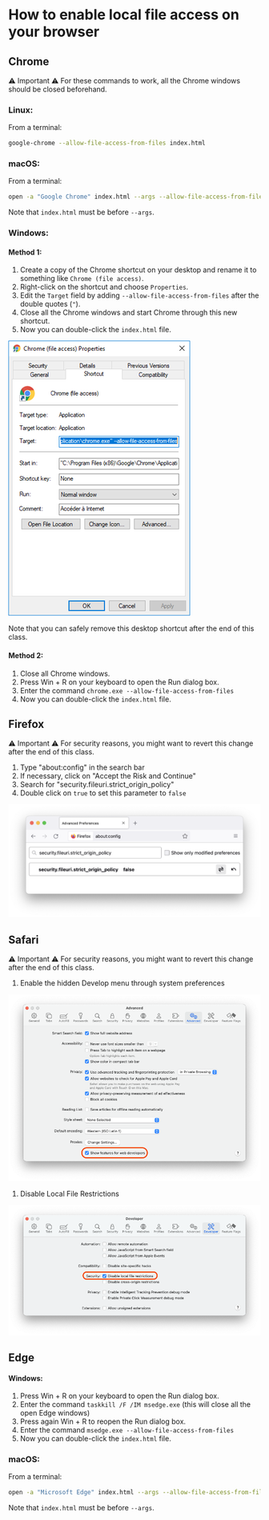# How to enable local file access on your browser

## Chrome

⚠️ Important ⚠️
For these commands to work, all the Chrome windows should be closed beforehand.

### Linux:

From a terminal:

```bash
google-chrome --allow-file-access-from-files index.html
```

### macOS:

From a terminal:

```bash
open -a "Google Chrome" index.html --args --allow-file-access-from-files
```
Note that `index.html` must be before `--args`.

### Windows:

#### Method 1:
1. Create a copy of the Chrome shortcut on your desktop and rename it
   to something like `Chrome (file access)`.
2. Right-click on the shortcut and choose `Properties`.
3. Edit the `Target` field by adding `--allow-file-access-from-files`
   after the double quotes (`"`).
4. Close all the Chrome windows and start Chrome through this new shortcut.
5. Now you can double-click the `index.html` file.

![chrome_setting_win](chrome_desktop_shortcut_win.png)

Note that you can safely remove this desktop shortcut after the end of this
class.

#### Method 2:
1. Close all Chrome windows.
2. Press Win + R on your keyboard to open the Run dialog box.
3. Enter the command `chrome.exe --allow-file-access-from-files`
4. Now you can double-click the `index.html` file.


## Firefox
⚠️ Important ⚠️
For security reasons, you might want to revert this change after the end of
this class.

1. Type "about:config" in the search bar
2. If necessary, click on "Accept the Risk and Continue"
3. Search for "security.fileuri.strict\_origin\_policy"
4. Double click on `true` to set this parameter to `false`

![firefox_config](firefox_config.png)


## Safari
⚠️ Important ⚠️
For security reasons, you might want to revert this change after the end of
this class.

1. Enable the hidden Develop menu through system preferences

![safari_developer](safari_enable_developer_features.png)

1. Disable Local File Restrictions

![safari_local_file_restrictions](safari_disable_local_file_restrictions.png)


## Edge

#### Windows:
1. Press Win + R on your keyboard to open the Run dialog box.
2. Enter the command `taskkill /F /IM msedge.exe` (this will close all the
   open Edge windows)
3. Press again Win + R to reopen the Run dialog box.
4. Enter the command `msedge.exe --allow-file-access-from-files`
5. Now you can double-click the `index.html` file.

### macOS:

From a terminal:

```bash
open -a "Microsoft Edge" index.html --args --allow-file-access-from-files
```
Note that `index.html` must be before `--args`.